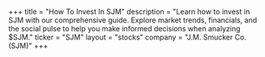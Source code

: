 +++
title = "How To Invest In SJM"
description = "Learn how to invest in SJM with our comprehensive guide. Explore market trends, financials, and the social pulse to help you make informed decisions when analyzing $SJM."
ticker = "SJM"
layout = "stocks"
company = "J.M. Smucker Co. (SJM)"
+++

